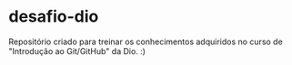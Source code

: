 # desafio-dio
Repositório criado para treinar os conhecimentos adquiridos no curso de "Introdução ao Git/GitHub" da Dio.
:)
